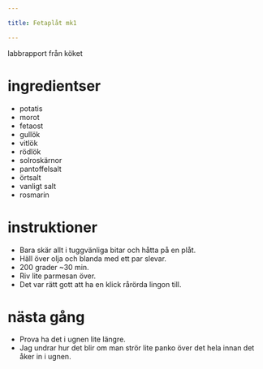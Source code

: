 ```yaml
---

title: Fetaplåt mk1

---
```

labbrapport från köket

# ingredientser
 * potatis
 * morot
 * fetaost
 * gullök
 * vitlök
 * rödlök
 * solroskärnor
 * pantoffelsalt
 * örtsalt
 * vanligt salt
 * rosmarin

# instruktioner
 * Bara skär allt i tuggvänliga bitar och håtta på en plåt.
 * Häll över olja och blanda med ett par slevar.
 * 200 grader ~30 min.
 * Riv lite parmesan över.
 * Det var rätt gott att ha en klick rårörda lingon till.

# nästa gång
 * Prova ha det i ugnen lite längre.
 * Jag undrar hur det blir om man strör lite panko över det hela innan det åker in i ugnen.

